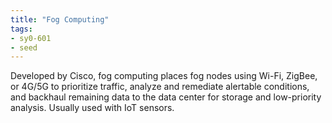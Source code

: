 ```yaml
---
title: "Fog Computing"
tags:
- sy0-601
- seed
---
```


Developed by Cisco, fog computing places fog nodes using Wi-Fi, ZigBee, or 4G/5G to prioritize traffic, analyze and remediate alertable conditions, and backhaul remaining data to the data center for storage and low-priority analysis. Usually used with IoT sensors.